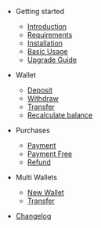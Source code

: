 - Getting started

    - [Introduction](README)
    - [Requirements](requirements)
    - [Installation](installation)
    - [Basic Usage](basic-usage)
    - [Upgrade Guide](upgrade-guide)

- Wallet

    - [Deposit](deposit)
    - [Withdraw](withdraw)
    - [Transfer](transfer)
    - [Recalculate balance](recalculate)

- Purchases

    - [Payment](payment)
    - [Payment Free](pay-free)
    - [Refund](refund)

- Multi Wallets

    - [New Wallet](new-wallet)
    - [Transfer](wallet-transfer)

- [Changelog](changelog)
